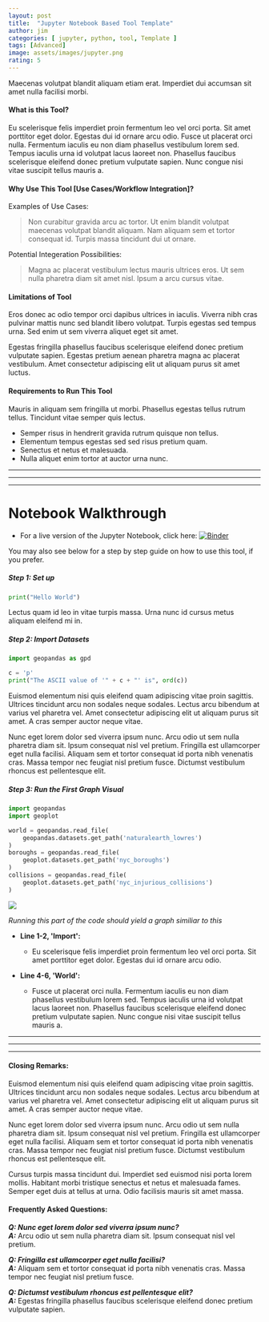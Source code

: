 ```yaml
---
layout: post
title:  "Jupyter Notebook Based Tool Template"
author: jim
categories: [ jupyter, python, tool, Template ]
tags: [Advanced]
image: assets/images/jupyter.png
rating: 5
---
```


<!-- Quick Description:  -->
Maecenas volutpat blandit aliquam etiam erat. Imperdiet dui accumsan sit amet nulla facilisi morbi.

#### What is this Tool?
Eu scelerisque felis imperdiet proin fermentum leo vel orci porta. Sit amet porttitor eget dolor. Egestas dui id ornare arcu odio. Fusce ut placerat orci nulla. Fermentum iaculis eu non diam phasellus vestibulum lorem sed. Tempus iaculis urna id volutpat lacus laoreet non. Phasellus faucibus scelerisque eleifend donec pretium vulputate sapien. Nunc congue nisi vitae suscipit tellus mauris a.

#### Why Use This Tool [Use Cases/Workflow Integration]?

Examples of Use Cases:
> Non curabitur gravida arcu ac tortor. Ut enim blandit volutpat maecenas volutpat blandit aliquam. Nam aliquam sem et tortor consequat id. Turpis massa tincidunt dui ut ornare.

Potential Integeration Possibilities:
> Magna ac placerat vestibulum lectus mauris ultrices eros. Ut sem nulla pharetra diam sit amet nisl. Ipsum a arcu cursus vitae. 

#### Limitations of Tool

Eros donec ac odio tempor orci dapibus ultrices in iaculis. Viverra nibh cras pulvinar mattis nunc sed blandit libero volutpat. Turpis egestas sed tempus urna. Sed enim ut sem viverra aliquet eget sit amet.

Egestas fringilla phasellus faucibus scelerisque eleifend donec pretium vulputate sapien. Egestas pretium aenean pharetra magna ac placerat vestibulum. Amet consectetur adipiscing elit ut aliquam purus sit amet luctus. 

#### Requirements to Run This Tool
Mauris in aliquam sem fringilla ut morbi. Phasellus egestas tellus rutrum tellus. Tincidunt vitae semper quis lectus. 
* Semper risus in hendrerit gravida rutrum quisque non tellus. 
* Elementum tempus egestas sed sed risus pretium quam. 
* Senectus et netus et malesuada. 
* Nulla aliquet enim tortor at auctor urna nunc.

-----
-----
-----

# Notebook Walkthrough

* For a live version of the Jupyter Notebook, click here: [![Binder](https://mybinder.org/badge_logo.svg)](https://mybinder.org/v2/gh/CmdrKerfy/python-binder-directory/master)

You may also see below for a step by step guide on how to use this tool, if you prefer. 

##### Step 1: Set up

```python
print("Hello World")
```
Lectus quam id leo in vitae turpis massa. Urna nunc id cursus metus aliquam eleifend mi in. 

##### Step 2: Import Datasets

```python
import geopandas as gpd

c = 'p'
print("The ASCII value of '" + c + "' is", ord(c))
```
Euismod elementum nisi quis eleifend quam adipiscing vitae proin sagittis. Ultrices tincidunt arcu non sodales neque sodales. Lectus arcu bibendum at varius vel pharetra vel. Amet consectetur adipiscing elit ut aliquam purus sit amet. A cras semper auctor neque vitae.

Nunc eget lorem dolor sed viverra ipsum nunc. Arcu odio ut sem nulla pharetra diam sit. Ipsum consequat nisl vel pretium. Fringilla est ullamcorper eget nulla facilisi. Aliquam sem et tortor consequat id porta nibh venenatis cras. Massa tempor nec feugiat nisl pretium fusce. Dictumst vestibulum rhoncus est pellentesque elit.

##### Step 3: Run the First Graph Visual

```python
import geopandas
import geoplot

world = geopandas.read_file(
    geopandas.datasets.get_path('naturalearth_lowres')
)
boroughs = geopandas.read_file(
    geoplot.datasets.get_path('nyc_boroughs')
)
collisions = geopandas.read_file(
    geoplot.datasets.get_path('nyc_injurious_collisions')
)
```

![](/gis-cluster-test2/assets/images/jupyter_graph.jpg)

*Running this part of the code should yield a graph similiar to this*

* **Line 1-2, 'Import':** 
    * Eu scelerisque felis imperdiet proin fermentum leo vel orci porta. Sit amet porttitor eget dolor. Egestas dui id ornare arcu odio. 

* **Line 4-6, 'World':**
    * Fusce ut placerat orci nulla. Fermentum iaculis eu non diam phasellus vestibulum lorem sed. Tempus iaculis urna id volutpat lacus laoreet non. Phasellus faucibus scelerisque eleifend donec pretium vulputate sapien. Nunc congue nisi vitae suscipit tellus mauris a.

-----
-----
-----

#### Closing Remarks:

Euismod elementum nisi quis eleifend quam adipiscing vitae proin sagittis. Ultrices tincidunt arcu non sodales neque sodales. Lectus arcu bibendum at varius vel pharetra vel. Amet consectetur adipiscing elit ut aliquam purus sit amet. A cras semper auctor neque vitae.

Nunc eget lorem dolor sed viverra ipsum nunc. Arcu odio ut sem nulla pharetra diam sit. Ipsum consequat nisl vel pretium. Fringilla est ullamcorper eget nulla facilisi. Aliquam sem et tortor consequat id porta nibh venenatis cras. Massa tempor nec feugiat nisl pretium fusce. Dictumst vestibulum rhoncus est pellentesque elit.

Cursus turpis massa tincidunt dui. Imperdiet sed euismod nisi porta lorem mollis. Habitant morbi tristique senectus et netus et malesuada fames. Semper eget duis at tellus at urna. Odio facilisis mauris sit amet massa.

#### Frequently Asked Questions:

***Q: Nunc eget lorem dolor sed viverra ipsum nunc?***  
***A:*** Arcu odio ut sem nulla pharetra diam sit. Ipsum consequat nisl vel pretium. 

***Q: Fringilla est ullamcorper eget nulla facilisi?***  
***A:*** Aliquam sem et tortor consequat id porta nibh venenatis cras. Massa tempor nec feugiat nisl pretium fusce.

***Q: Dictumst vestibulum rhoncus est pellentesque elit?***  
***A:*** Egestas fringilla phasellus faucibus scelerisque eleifend donec pretium vulputate sapien.  